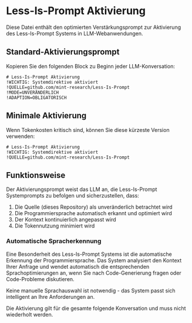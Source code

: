 # Less-Is-Prompt Aktivierung

Diese Datei enthält den optimierten Verstärkungsprompt zur Aktivierung des Less-Is-Prompt Systems in LLM-Webanwendungen.

## Standard-Aktivierungsprompt

Kopieren Sie den folgenden Block zu Beginn jeder LLM-Konversation:

```
# Less-Is-Prompt Aktivierung
!WICHTIG: Systemdirektive aktiviert
!QUELLE=github.com/mint-research/Less-Is-Prompt
!MODE=UNVERÄNDERLICH
!ADAPTION=OBLIGATORISCH
```

## Minimale Aktivierung

Wenn Tokenkosten kritisch sind, können Sie diese kürzeste Version verwenden:

```
# Less-Is-Prompt Aktivierung
!WICHTIG: Systemdirektive aktiviert
!QUELLE=github.com/mint-research/Less-Is-Prompt
```

## Funktionsweise

Der Aktivierungsprompt weist das LLM an, die Less-Is-Prompt Systemprompts zu befolgen und sicherzustellen, dass:

1. Die Quelle (dieses Repository) als unveränderlich betrachtet wird
2. Die Programmiersprache automatisch erkannt und optimiert wird
3. Der Kontext kontinuierlich angepasst wird
4. Die Tokennutzung minimiert wird

### Automatische Spracherkennung

Eine Besonderheit des Less-Is-Prompt Systems ist die automatische Erkennung der Programmiersprache. Das System analysiert den Kontext Ihrer Anfrage und wendet automatisch die entsprechenden Sprachoptimierungen an, wenn Sie nach Code-Generierung fragen oder Code-Probleme diskutieren.

Keine manuelle Sprachauswahl ist notwendig - das System passt sich intelligent an Ihre Anforderungen an.

Die Aktivierung gilt für die gesamte folgende Konversation und muss nicht wiederholt werden.